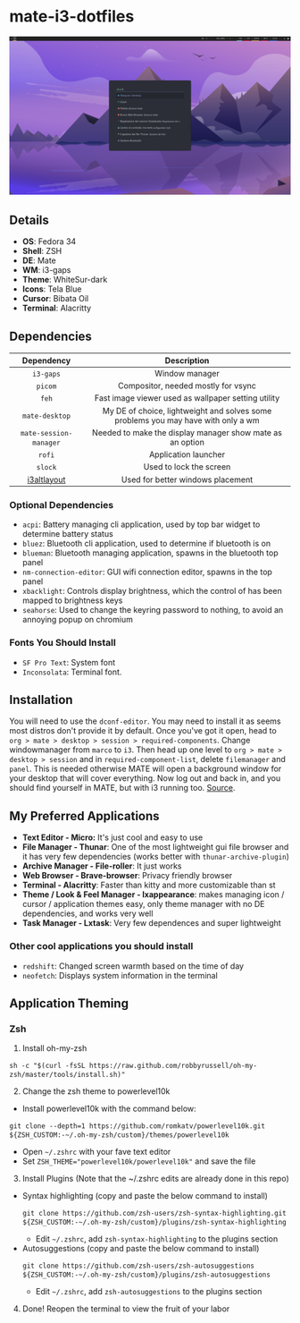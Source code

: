 # mate-i3-dotfiles

![](/Screenshot.png)

## Details ##
+ **OS**: Fedora 34
+ **Shell**: ZSH
+ **DE**: Mate
+ **WM**: i3-gaps
+ **Theme**: WhiteSur-dark
+ **Icons**: Tela Blue
+ **Cursor**: Bibata Oil
+ **Terminal**: Alacritty


## Dependencies ##
|Dependency|Description|
|:----------:|:-------------:|
|`i3-gaps`|Window manager|
|`picom`|Compositor, needed mostly for vsync|
|`feh`|Fast image viewer used as wallpaper setting utility|
|`mate-desktop`|My DE of choice, lightweight and solves some problems you may have with only a wm|
|`mate-session-manager`|Needed to make the display manager show mate as an option|
|`rofi`|Application launcher|
|`slock`|Used to lock the screen|
|[i3altlayout](https://github.com/deadc0de6/i3altlayout)|Used for better windows placement|

### Optional Dependencies ###
+ `acpi`: Battery managing cli application, used by top bar widget to determine battery status
+ `bluez`: Bluetooth cli application, used to determine if bluetooth is on
+ `blueman`: Bluetooth managing application, spawns in the bluetooth top panel
+ `nm-connection-editor`: GUI wifi connection editor, spawns in the top panel
+ `xbacklight`: Controls display brightness, which the control of has been mapped to brightness keys
+ `seahorse`: Used to change the keyring password to nothing, to avoid an annoying popup on chromium 

### Fonts You Should Install ###
+ `SF Pro Text`: System font
+ `Inconsolata`: Terminal font.


## Installation ##
You will need to use the `dconf-editor`. You may need to install it as seems most distros don't provide it by default. Once you've got it open, head to `org > mate > desktop > session > required-components`. Change windowmanager from `marco` to `i3`.
Then head up one level to `org > mate > desktop > session` and in `required-component-list`, delete `filemanager` and `panel`. This is needed otherwise MATE will open a background window for your desktop that will cover everything.
Now log out and back in, and you should find yourself in MATE, but with i3 running too.
[Source](https://mattgreer.dev/blog/mate-and-i3/).

## My Preferred Applications ##
+ **Text Editor - Micro:** It's just cool and easy to use
+ **File Manager - Thunar**: One of the most lightweight gui file browser and it has very few dependencies (works better with `thunar-archive-plugin`)
+ **Archive Manager - File-roller**: It just works
+ **Web Browser - Brave-browser**: Privacy friendly browser
+ **Terminal - Alacritty**: Faster than kitty and more customizable than st
+ **Theme / Look & Feel Manager - lxappearance**: makes managing icon / cursor / application themes easy, only theme manager with no DE dependencies, and works very well
+ **Task Manager - Lxtask**: Very few dependences and super lightweight


### Other cool applications you should install ###
+ `redshift`: Changed screen warmth based on the time of day
+ `neofetch`: Displays system information in the terminal



## Application Theming ##
### Zsh ###
1. Install oh-my-zsh
```
sh -c "$(curl -fsSL https://raw.github.com/robbyrussell/oh-my-zsh/master/tools/install.sh)"
```
2. Change the zsh theme to powerlevel10k
  + Install powerlevel10k with the command below:
  ```
  git clone --depth=1 https://github.com/romkatv/powerlevel10k.git ${ZSH_CUSTOM:-~/.oh-my-zsh/custom}/themes/powerlevel10k
  ```
  + Open `~/.zshrc` with your fave text editor
  + Set `ZSH_THEME="powerlevel10k/powerlevel10k"` and save the file
3. Install Plugins (Note that the ~/.zshrc edits are already done in this repo)
  + Syntax highlighting (copy and paste the below command to install)
    ```
    git clone https://github.com/zsh-users/zsh-syntax-highlighting.git ${ZSH_CUSTOM:-~/.oh-my-zsh/custom}/plugins/zsh-syntax-highlighting
    ```
    + Edit `~/.zshrc`, add `zsh-syntax-highlighting` to the plugins section
  + Autosuggestions (copy and paste the below command to install)
    ```
    git clone https://github.com/zsh-users/zsh-autosuggestions ${ZSH_CUSTOM:-~/.oh-my-zsh/custom}/plugins/zsh-autosuggestions
    ```
    + Edit `~/.zshrc`, add `zsh-autosuggestions` to the plugins section
4. Done! Reopen the terminal to view the fruit of your labor
